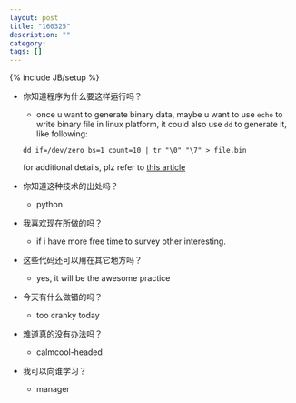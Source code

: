 ```yaml
---
layout: post
title: "160325"
description: ""
category: 
tags: []
---
```

{% include JB/setup %}

* 你知道程序为什么要这样运行吗？
  * once u want to generate binary data, maybe u want to use `echo` to write binary file in linux platform, it could also use `dd` to generate it, like following:
  ```
  dd if=/dev/zero bs=1 count=10 | tr "\0" "\7" > file.bin
  ```
  for additional details, plz refer to [this article](http://stackoverflow.com/a/8262849)

* 你知道这种技术的出处吗？
  * python

* 我喜欢现在所做的吗？
  * if i have more free time to survey other interesting.

* 这些代码还可以用在其它地方吗？
  * yes, it will be the awesome practice

* 今天有什么做错的吗？
  * too cranky today

* 难道真的没有办法吗？
  * calmcool-headed 

* 我可以向谁学习？
  * manager
